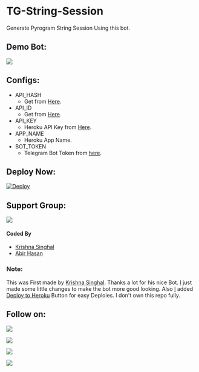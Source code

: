 # TG-String-Session
Generate Pyrogram String Session Using this bot.

## Demo Bot:
<a href="https://t.me/StringSessionGen_Bot"><img src="https://img.shields.io/badge/Telegram-Bot-blue.svg?logo=telegram"></a>

## Configs:
- API_HASH
  - Get from [Here](https://my.telegram.org).
- API_ID
  - Get from [Here](https://my.telegram.org).
- API_KEY
  - Heroku API Key from [Here](https://dashboard.heroku.com/account).
- APP_NAME
  - Heroku App Name.
- BOT_TOKEN
  - Telegram Bot Token from [here](https://t.me/BotFather).

## Deploy Now:
[![Deploy](https://www.herokucdn.com/deploy/button.svg)](https://heroku.com/deploy?template=https://github.com/kmacprt/stringsession12/tree/main)

## Support Group:
<a href="https://t.me/linux_repo"><img src="https://img.shields.io/badge/Telegram-Join%20Telegram%20Group-blue.svg?logo=telegram"></a>

#### Coded By
- [Krishna Singhal](https://github.com/Krishna-Singhal)
- [Abir Hasan](https://github.com/AbirHasan2005)

### Note:
This was First made by [Krishna Singhal](https://github.com/Krishna-Singhal). Thanks a lot for his nice Bot. [I](https://github.com/AbirHasan2005) just made some little changes to make the bot more good looking. Also [I](https://github.com/AbirHasan2005) added [Deploy to Heroku](https://github.com/AbirHasan2005/TG-String-Session#deploy-now) Button for easy Deploies. I don't own this repo fully.

## Follow on:
<p align="left">
<a href="https://github.com/AbirHasan2005"><img src="https://img.shields.io/badge/GitHub-Follow%20on%20GitHub-inactive.svg?logo=github"></a>
</p>
<p align="left">
<a href="https://twitter.com/AbirHasan2005"><img src="https://img.shields.io/badge/Twitter-Follow%20on%20Twitter-informational.svg?logo=twitter"></a>
</p>
<p align="left">
<a href="https://facebook.com/AbirHasan2005"><img src="https://img.shields.io/badge/Facebook-Follow%20on%20Facebook-blue.svg?logo=facebook"></a>
</p>
<p align="left">
<a href="https://instagram.com/AbirHasan2005"><img src="https://img.shields.io/badge/Instagram-Follow%20on%20Instagram-important.svg?logo=instagram"></a>
</p>
